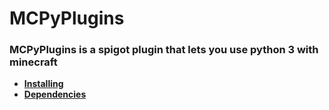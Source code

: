 # MCPyPlugins
### MCPyPlugins is a spigot plugin that lets you use python 3 with minecraft

* [**Installing**](https://github.com/anbcodes/MCPyPlugins/wiki/Installing)
* [**Dependencies**](https://github.com/anbcodes/MCPyPlugins/wiki/Dependencies)
